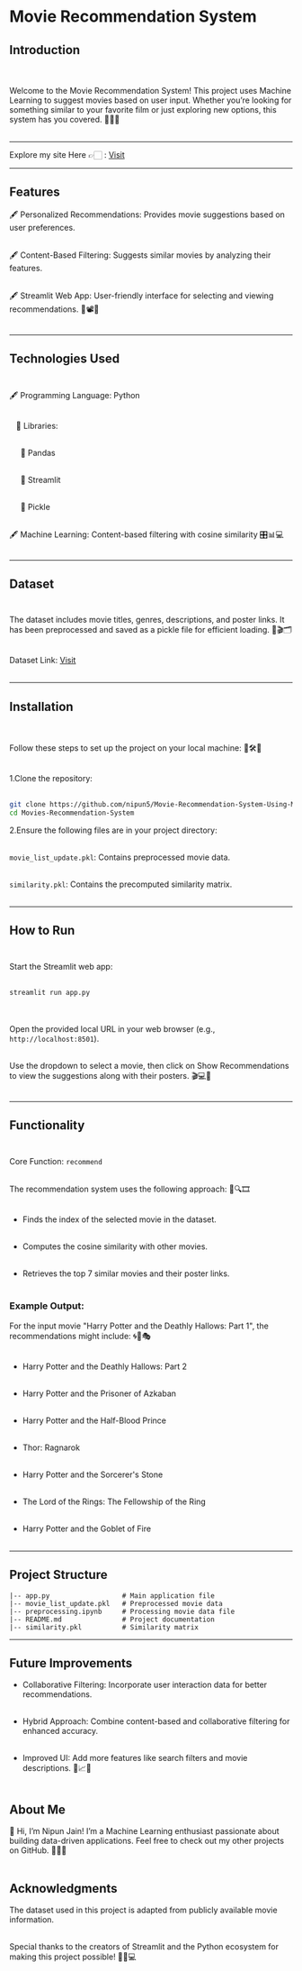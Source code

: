 # Movie Recommendation System

## Introduction 

<br><br>
Welcome to the Movie Recommendation System! This project uses Machine Learning to suggest movies based on user input. Whether you’re looking for something similar to your favorite film or just exploring new options, this system has you covered. 🎥✨🍿
<br><br>

---

Explore my site Here 👉🏻 : [Visit](https://movie-recommendation-system-using-ml-db28.onrender.com/)

---

## Features

🖋️ Personalized Recommendations: Provides movie suggestions based on user preferences.<br><br>

🖋️ Content-Based Filtering: Suggests similar movies by analyzing their features.<br><br>

🖋️ Streamlit Web App: User-friendly interface for selecting and viewing recommendations. 🎯📽️🤖<br><br>

---

## Technologies Used <br><br>

🖋️ Programming Language: Python<br><br>

&nbsp;&nbsp;   📃 Libraries:<br><br>

&nbsp;&nbsp;&nbsp;&nbsp;       📖 Pandas<br><br>

 &nbsp;&nbsp;&nbsp;&nbsp;      📖 Streamlit<br><br>

 &nbsp;&nbsp;&nbsp;&nbsp;      📖 Pickle<br><br>

🖋️ Machine Learning: Content-based filtering with cosine similarity 🎛️📊💻<br><br>

---

## Dataset <br><br>

The dataset includes movie titles, genres, descriptions, and poster links. It has been preprocessed and saved as a pickle file for efficient loading. 📂🎬🗂️ <br><br>

Dataset Link: [Visit](https://www.kaggle.com/datasets/harshitshankhdhar/imdb-dataset-of-top-1000-movies-and-tv-shows)
<br><br>

---

## Installation
<br><br>
Follow these steps to set up the project on your local machine: 🚀🛠️🔧<br><br>


1.Clone the repository:<br><br>

```bash
git clone https://github.com/nipun5/Movie-Recommendation-System-Using-ML
cd Movies-Recommendation-System
```

2.Ensure the following files are in your project directory:<br><br>

`movie_list_update.pkl`: Contains preprocessed movie data.<br><br>

`similarity.pkl`: Contains the precomputed similarity matrix.<br><br>

---

## How to Run<br><br>

Start the Streamlit web app:<br><br>

```bash
streamlit run app.py
```
<br><br>
Open the provided local URL in your web browser (e.g., `http://localhost:8501`).<br><br>

Use the dropdown to select a movie, then click on Show Recommendations to view the suggestions along with their posters. 🎬💻🌟<br><br>

---

## Functionality<br><br>

Core Function: `recommend`<br><br>

The recommendation system uses the following approach: 🧠🔍🎞️<br><br>

- Finds the index of the selected movie in the dataset.<br><br>

- Computes the cosine similarity with other movies.<br><br>

- Retrieves the top 7 similar movies and their poster links.<br><br>

### Example Output:

For the input movie "Harry Potter and the Deathly Hallows: Part 1", the recommendations might include: 🌀🎥🎭<br><br>

- Harry Potter and the Deathly Hallows: Part 2<br><br>

- Harry Potter and the Prisoner of Azkaban
<br><br>

- Harry Potter and the Half-Blood Prince
<br><br>

- Thor: Ragnarok	<br><br>

- Harry Potter and the Sorcerer's Stone <br><br>

- The Lord of the Rings: The Fellowship of the Ring <br><br>

- Harry Potter and the Goblet of Fire <br><br>

---

## Project Structure

```Movies-Recommendation-System/
|-- app.py                  # Main application file
|-- movie_list_update.pkl   # Preprocessed movie data
|-- preprocessing.ipynb     # Processing movie data file
|-- README.md               # Project documentation
|-- similarity.pkl          # Similarity matrix
```

---

## Future Improvements

- Collaborative Filtering: Incorporate user interaction data for better recommendations.<br><br>

- Hybrid Approach: Combine content-based and collaborative filtering for enhanced accuracy.<br><br>

- Improved UI: Add more features like search filters and movie descriptions. 🌟📈🎯<br><br>

## About Me

👋 Hi, I’m Nipun Jain! I’m a Machine Learning enthusiast passionate about building data-driven applications. Feel free to check out my other projects on GitHub. 🚀🤖💡<br><br>

## Acknowledgments

The dataset used in this project is adapted from publicly available movie information.<br><br>

Special thanks to the creators of Streamlit and the Python ecosystem for making this project possible! 🎉🙏💻<br><br>
